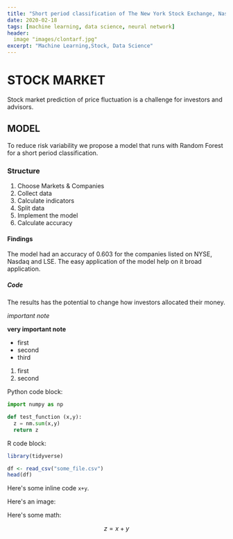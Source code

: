```yaml
---
title: "Short period classification of The New York Stock Exchange, Nasdaq Stock Market & London Stock Exchange companies"
date: 2020-02-18
tags: [machine learning, data science, neural network]
header:
  image "images/clontarf.jpg"
excerpt: "Machine Learning,Stock, Data Science"
---
```


# STOCK MARKET

Stock market prediction of price fluctuation is a challenge for investors and advisors.  

## MODEL

To reduce risk variability we propose a model that runs with Random Forest for a short period classification.

### Structure
1.	Choose Markets & Companies
2.	Collect data
3.	Calculate indicators
4.	Split data
5.	Implement the model
6.	Calculate accuracy

#### Findings

The model had an accuracy of 0.603 for the companies listed on NYSE, Nasdaq and LSE.
The easy application of the model help on it broad application.


##### Code


The results has the potential to change how investors allocated their money.

*important note*

**very important note**

* first
* second
* third

1. first
2. second

Python code block:
```python
import numpy as np

def test_function (x,y):
  z = nm.sum(x,y)
  return z
```

R code block:
```r
library(tidyverse)

df <- read_csv("some_file.csv")
head(df)
```

Here's some inline code `x+y`.

Here's an image:

Here's some math:

$$z=x+y$$
